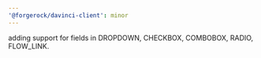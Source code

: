 ```yaml
---
'@forgerock/davinci-client': minor
---
```


adding support for fields in DROPDOWN, CHECKBOX, COMBOBOX, RADIO, FLOW_LINK.
